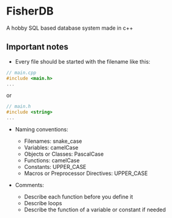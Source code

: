 # FisherDB

A hobby SQL based database system made in c++  

## Important notes

- Every file should be started with the filename like this:  

```cpp  
// main.cpp
#include <main.h>
...
```  

or  

```h  
// main.h
#include <string>
...
```  

- Naming conventions:
  - Filenames: snake_case
  - Variables: camelCase
  - Objects or Classes: PascalCase
  - Functions: camelCase
  - Constants: UPPER_CASE
  - Macros or Preprocessor Directives: UPPER_CASE

- Comments:
  - Describe each function before you define it
  - Describe loops
  - Describe the function of a variable or constant if needed
